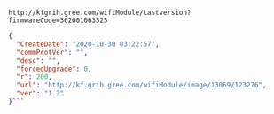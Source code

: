 `http://kfgrih.gree.com/wifiModule/Lastversion?firmwareCode=362001063525`

```json
{
  "CreateDate": "2020-10-30 03:22:57",
  "commProtVer": "",
  "desc": "",
  "forcedUpgrade": 0,
  "r": 200,
  "url": "http://kf.grih.gree.com/wifiModule/image/13069/123276",
  "ver": "1.2"
}```